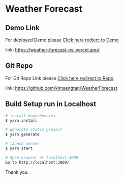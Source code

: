 # Weather Forecast

## Demo Link

For deployed Demo please [Click here rediect to Demo](https://weather-forecast-psi.vercel.app/)

link: https://weather-forecast-psi.vercel.app/

## Git Repo

For Git Repo Link please [Click here redirect to Repo](https://github.com/kimsengtan/WeatherForecast)

link: https://github.com/kimsengtan/WeatherForecast

## Build Setup run in Localhost

```bash
# install dependencies
$ yarn install

# generate static project
$ yarn generate

# launch server
$ yarn start

# Open browser at localhost:3000
Go to http://localhost:3000/
```

Thank you.
